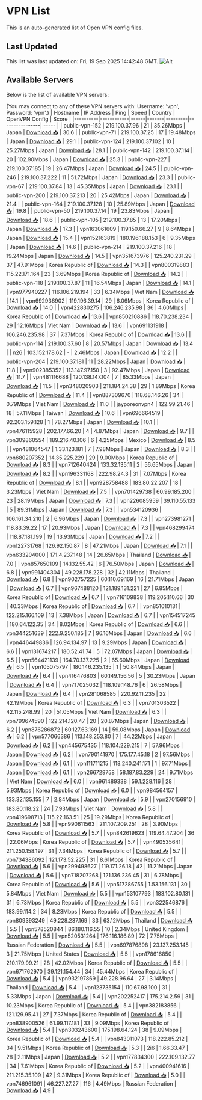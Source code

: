 # VPN List

This is an auto-generated list of Open VPN config files.

## Last Updated

This list was last updated on: Fri, 19 Sep 2025 14:42:48 GMT.
![Alt](https://repobeats.axiom.co/api/embed/186b98318ef1479477931607c1ad7d823f12451f.svg "Repobeats analytics image")

## Available Servers

Below is the list of available VPN servers:

(You may connect to any of these VPN servers with: Username: 'vpn', Password: 'vpn'.)
| Hostname | IP Address | Ping | Speed | Country | OpenVPN Config | Score |
|----------|------------|------|-------|---------|----------------| ----- |
| public-vpn-152 | 219.100.37.96 | 21 | 35.26Mbps | Japan | [Download 📥](./configs/server_0_JP.ovpn) | 30.6 |
| public-vpn-71 | 219.100.37.25 | 17 | 19.48Mbps | Japan | [Download 📥](./configs/server_1_JP.ovpn) | 29.1 |
| public-vpn-124 | 219.100.37.102 | 10 | 25.27Mbps | Japan | [Download 📥](./configs/server_2_JP.ovpn) | 28.1 |
| public-vpn-142 | 219.100.37.114 | 20 | 102.90Mbps | Japan | [Download 📥](./configs/server_3_JP.ovpn) | 25.3 |
| public-vpn-227 | 219.100.37.185 | 19 | 26.47Mbps | Japan | [Download 📥](./configs/server_4_JP.ovpn) | 24.5 |
| public-vpn-246 | 219.100.37.222 | 11 | 51.72Mbps | Japan | [Download 📥](./configs/server_5_JP.ovpn) | 23.3 |
| public-vpn-67 | 219.100.37.84 | 13 | 45.35Mbps | Japan | [Download 📥](./configs/server_6_JP.ovpn) | 23.1 |
| public-vpn-200 | 219.100.37.213 | 20 | 25.42Mbps | Japan | [Download 📥](./configs/server_7_JP.ovpn) | 21.4 |
| public-vpn-164 | 219.100.37.128 | 10 | 25.89Mbps | Japan | [Download 📥](./configs/server_8_JP.ovpn) | 19.8 |
| public-vpn-50 | 219.100.37.14 | 19 | 23.83Mbps | Japan | [Download 📥](./configs/server_9_JP.ovpn) | 18.6 |
| public-vpn-105 | 219.100.37.85 | 13 | 17.20Mbps | Japan | [Download 📥](./configs/server_10_JP.ovpn) | 17.3 |
| vpn163061609 | 119.150.66.27 | 9 | 8.64Mbps | Japan | [Download 📥](./configs/server_11_JP.ovpn) | 15.4 |
| vpn152163819 | 180.196.188.153 | 6 | 9.35Mbps | Japan | [Download 📥](./configs/server_12_JP.ovpn) | 14.6 |
| public-vpn-214 | 219.100.37.216 | 18 | 19.24Mbps | Japan | [Download 📥](./configs/server_13_JP.ovpn) | 14.5 |
| vpn351673976 | 125.240.231.29 | 37 | 47.91Mbps | Korea Republic of | [Download 📥](./configs/server_14_KR.ovpn) | 14.3 |
| vpn800319883 | 115.22.171.164 | 23 | 3.69Mbps | Korea Republic of | [Download 📥](./configs/server_15_KR.ovpn) | 14.2 |
| public-vpn-118 | 219.100.37.87 | 11 | 16.54Mbps | Japan | [Download 📥](./configs/server_16_JP.ovpn) | 14.1 |
| vpn977940227 | 116.106.219.194 | 33 | 6.34Mbps | Viet Nam | [Download 📥](./configs/server_17_VN.ovpn) | 14.1 |
| vpn692936902 | 119.196.39.14 | 29 | 6.06Mbps | Korea Republic of | [Download 📥](./configs/server_18_KR.ovpn) | 14.0 |
| vpn422830275 | 106.246.235.98 | 36 | 4.60Mbps | Korea Republic of | [Download 📥](./configs/server_19_KR.ovpn) | 13.6 |
| vpn850210886 | 118.70.238.234 | 29 | 12.16Mbps | Viet Nam | [Download 📥](./configs/server_20_VN.ovpn) | 13.6 |
| vpn691131918 | 106.246.235.98 | 37 | 7.37Mbps | Korea Republic of | [Download 📥](./configs/server_21_KR.ovpn) | 13.6 |
| public-vpn-114 | 219.100.37.60 | 8 | 20.57Mbps | Japan | [Download 📥](./configs/server_22_JP.ovpn) | 13.4 |
| n26 | 103.152.178.62 | - | 2.46Mbps | Japan | [Download 📥](./configs/server_23_JP.ovpn) | 12.2 |
| public-vpn-204 | 219.100.37.181 | 11 | 28.22Mbps | Japan | [Download 📥](./configs/server_24_JP.ovpn) | 11.8 |
| vpn902385352 | 113.147.97.150 | 3 | 92.47Mbps | Japan | [Download 📥](./configs/server_25_JP.ovpn) | 11.7 |
| vpn481116688 | 120.138.147.104 | 7 | 85.33Mbps | Japan | [Download 📥](./configs/server_26_JP.ovpn) | 11.5 |
| vpn348020903 | 211.184.24.38 | 29 | 1.89Mbps | Korea Republic of | [Download 📥](./configs/server_27_KR.ovpn) | 11.4 |
| vpn887309670 | 118.68.146.26 | 34 | 0.79Mbps | Viet Nam | [Download 📥](./configs/server_28_VN.ovpn) | 11.0 |
| jayporeonvpn4 | 122.99.21.46 | 18 | 57.11Mbps | Taiwan | [Download 📥](./configs/server_29_TW.ovpn) | 10.6 |
| vpn696664519 | 92.203.159.128 | 1 | 78.27Mbps | Japan | [Download 📥](./configs/server_30_JP.ovpn) | 10.1 |
| vpn476115928 | 202.177.66.20 | 4 | 4.87Mbps | Japan | [Download 📥](./configs/server_31_JP.ovpn) | 9.7 |
| vpn309860554 | 189.216.40.106 | 6 | 4.25Mbps | Mexico | [Download 📥](./configs/server_32_MX.ovpn) | 8.5 |
| vpn481064547 | 1.33.123.181 | 7 | 7.98Mbps | Japan | [Download 📥](./configs/server_33_JP.ovpn) | 8.3 |
| vpn680207352 | 14.35.225.229 | 29 | 9.00Mbps | Korea Republic of | [Download 📥](./configs/server_34_KR.ovpn) | 8.3 |
| vpn712640424 | 133.32.135.11 | 2 | 56.65Mbps | Japan | [Download 📥](./configs/server_35_JP.ovpn) | 8.2 |
| vpn196331168 | 222.98.24.3 | 31 | 7.07Mbps | Korea Republic of | [Download 📥](./configs/server_36_KR.ovpn) | 8.1 |
| vpn928758488 | 183.80.22.207 | 18 | 3.23Mbps | Viet Nam | [Download 📥](./configs/server_37_VN.ovpn) | 7.5 |
| vpn701429738 | 60.99.185.200 | 23 | 28.19Mbps | Japan | [Download 📥](./configs/server_38_JP.ovpn) | 7.3 |
| vpn226085959 | 39.110.55.133 | 5 | 89.31Mbps | Japan | [Download 📥](./configs/server_39_JP.ovpn) | 7.3 |
| vpn534120936 | 106.161.34.210 | 2 | 6.96Mbps | Japan | [Download 📥](./configs/server_40_JP.ovpn) | 7.3 |
| vpn273981271 | 118.83.39.22 | 17 | 20.93Mbps | Japan | [Download 📥](./configs/server_41_JP.ovpn) | 7.3 |
| vpn468299474 | 118.87.181.199 | 19 | 13.93Mbps | Japan | [Download 📥](./configs/server_42_JP.ovpn) | 7.2 |
| vpn122731768 | 126.92.150.87 | 8 | 47.21Mbps | Japan | [Download 📥](./configs/server_43_JP.ovpn) | 7.1 |
| vpn633204000 | 171.4.237.148 | 14 | 26.65Mbps | Thailand | [Download 📥](./configs/server_44_TH.ovpn) | 7.0 |
| vpn857650109 | 14.132.55.42 | 6 | 76.50Mbps | Japan | [Download 📥](./configs/server_45_JP.ovpn) | 6.8 |
| vpn991404304 | 49.228.178.228 | 32 | 42.11Mbps | Thailand | [Download 📥](./configs/server_46_TH.ovpn) | 6.8 |
| vpn902757225 | 60.110.69.169 | 16 | 21.71Mbps | Japan | [Download 📥](./configs/server_47_JP.ovpn) | 6.7 |
| vpn967488120 | 121.189.131.221 | 27 | 6.85Mbps | Korea Republic of | [Download 📥](./configs/server_48_KR.ovpn) | 6.7 |
| vpn716109838 | 119.205.110.66 | 30 | 40.33Mbps | Korea Republic of | [Download 📥](./configs/server_49_KR.ovpn) | 6.7 |
| vpn851010131 | 122.215.166.109 | 13 | 7.38Mbps | Japan | [Download 📥](./configs/server_50_JP.ovpn) | 6.7 |
| vpn154517245 | 180.64.122.35 | 34 | 8.02Mbps | Korea Republic of | [Download 📥](./configs/server_51_KR.ovpn) | 6.6 |
| vpn344251639 | 222.9.250.185 | 7 | 96.16Mbps | Japan | [Download 📥](./configs/server_52_JP.ovpn) | 6.6 |
| vpn446449836 | 126.94.134.97 | 13 | 9.29Mbps | Japan | [Download 📥](./configs/server_53_JP.ovpn) | 6.6 |
| vpn131674217 | 180.52.41.74 | 5 | 72.07Mbps | Japan | [Download 📥](./configs/server_54_JP.ovpn) | 6.5 |
| vpn564421139 | 164.70.137.225 | 2 | 65.60Mbps | Japan | [Download 📥](./configs/server_55_JP.ovpn) | 6.5 |
| vpn105075797 | 180.146.235.135 | 1 | 50.84Mbps | Japan | [Download 📥](./configs/server_56_JP.ovpn) | 6.4 |
| vpn416476803 | 60.149.156.56 | 5 | 30.23Mbps | Japan | [Download 📥](./configs/server_57_JP.ovpn) | 6.4 |
| vpn717025032 | 118.109.148.76 | 6 | 26.58Mbps | Japan | [Download 📥](./configs/server_58_JP.ovpn) | 6.4 |
| vpn281068585 | 220.92.11.235 | 22 | 42.19Mbps | Korea Republic of | [Download 📥](./configs/server_59_KR.ovpn) | 6.3 |
| vpn701303522 | 42.115.248.99 | 20 | 51.05Mbps | Viet Nam | [Download 📥](./configs/server_60_VN.ovpn) | 6.3 |
| vpn799674590 | 122.214.120.47 | 20 | 20.87Mbps | Japan | [Download 📥](./configs/server_61_JP.ovpn) | 6.2 |
| vpn876286872 | 60.127.63.169 | 14 | 59.08Mbps | Japan | [Download 📥](./configs/server_62_JP.ovpn) | 6.2 |
| vpn577066386 | 113.148.253.80 | 7 | 44.22Mbps | Japan | [Download 📥](./configs/server_63_JP.ovpn) | 6.2 |
| vpn445675435 | 118.104.229.215 | 7 | 57.96Mbps | Japan | [Download 📥](./configs/server_64_JP.ovpn) | 6.2 |
| vpn790141970 | 175.177.45.18 | 2 | 97.56Mbps | Japan | [Download 📥](./configs/server_65_JP.ovpn) | 6.1 |
| vpn111711215 | 118.240.241.171 | 1 | 97.71Mbps | Japan | [Download 📥](./configs/server_66_JP.ovpn) | 6.1 |
| vpn266729758 | 58.187.83.229 | 24 | 9.71Mbps | Viet Nam | [Download 📥](./configs/server_67_VN.ovpn) | 6.0 |
| vpn961489338 | 59.1.228.116 | 28 | 5.93Mbps | Korea Republic of | [Download 📥](./configs/server_68_KR.ovpn) | 6.0 |
| vpn984564157 | 133.32.135.155 | 7 | 2.84Mbps | Japan | [Download 📥](./configs/server_69_JP.ovpn) | 5.9 |
| vpn270156910 | 183.80.118.22 | 24 | 7.93Mbps | Viet Nam | [Download 📥](./configs/server_70_VN.ovpn) | 5.8 |
| vpn419698713 | 115.22.163.51 | 25 | 19.29Mbps | Korea Republic of | [Download 📥](./configs/server_71_KR.ovpn) | 5.8 |
| vpn990611563 | 211.107.209.251 | 28 | 3.90Mbps | Korea Republic of | [Download 📥](./configs/server_72_KR.ovpn) | 5.7 |
| vpn842619623 | 119.64.47.204 | 36 | 22.06Mbps | Korea Republic of | [Download 📥](./configs/server_73_KR.ovpn) | 5.7 |
| vpn490535641 | 211.250.158.197 | 31 | 7.34Mbps | Korea Republic of | [Download 📥](./configs/server_74_KR.ovpn) | 5.7 |
| vpn734386092 | 121.173.52.225 | 31 | 8.61Mbps | Korea Republic of | [Download 📥](./configs/server_75_KR.ovpn) | 5.6 |
| vpn299498627 | 119.171.26.18 | 42 | 11.21Mbps | Japan | [Download 📥](./configs/server_76_JP.ovpn) | 5.6 |
| vpn718207268 | 121.136.236.45 | 31 | 6.78Mbps | Korea Republic of | [Download 📥](./configs/server_77_KR.ovpn) | 5.6 |
| vpn517286755 | 1.53.156.131 | 30 | 5.84Mbps | Viet Nam | [Download 📥](./configs/server_78_VN.ovpn) | 5.5 |
| vpn153107793 | 183.102.80.131 | 31 | 6.73Mbps | Korea Republic of | [Download 📥](./configs/server_79_KR.ovpn) | 5.5 |
| vpn322546876 | 183.99.114.2 | 34 | 8.23Mbps | Korea Republic of | [Download 📥](./configs/server_80_KR.ovpn) | 5.5 |
| vpn809393249 | 49.228.237.169 | 33 | 63.12Mbps | Thailand | [Download 📥](./configs/server_81_TH.ovpn) | 5.5 |
| vpn578520844 | 86.180.116.55 | 10 | 2.34Mbps | United Kingdom | [Download 📥](./configs/server_82_GB.ovpn) | 5.5 |
| vpn520531264 | 176.116.186.89 | 72 | 7.75Mbps | Russian Federation | [Download 📥](./configs/server_83_RU.ovpn) | 5.5 |
| vpn697876898 | 23.137.253.145 | 3 | 21.75Mbps | United States | [Download 📥](./configs/server_84_US.ovpn) | 5.5 |
| vpn178616850 | 210.179.99.21 | 28 | 42.02Mbps | Korea Republic of | [Download 📥](./configs/server_85_KR.ovpn) | 5.5 |
| vpn671762970 | 39.121.154.44 | 34 | 45.44Mbps | Korea Republic of | [Download 📥](./configs/server_86_KR.ovpn) | 5.4 |
| vpn932197869 | 49.228.96.64 | 27 | 3.14Mbps | Thailand | [Download 📥](./configs/server_87_TH.ovpn) | 5.4 |
| vpn123735154 | 110.67.98.100 | 31 | 5.33Mbps | Japan | [Download 📥](./configs/server_88_JP.ovpn) | 5.4 |
| vpn202252417 | 175.214.2.59 | 31 | 10.23Mbps | Korea Republic of | [Download 📥](./configs/server_89_KR.ovpn) | 5.4 |
| vpn382183856 | 121.129.95.41 | 27 | 7.37Mbps | Korea Republic of | [Download 📥](./configs/server_90_KR.ovpn) | 5.4 |
| vpn838900526 | 61.99.117.181 | 33 | 9.09Mbps | Korea Republic of | [Download 📥](./configs/server_91_KR.ovpn) | 5.4 |
| vpn303243600 | 175.198.64.124 | 38 | 9.09Mbps | Korea Republic of | [Download 📥](./configs/server_92_KR.ovpn) | 5.4 |
| vpn843011073 | 118.222.85.212 | 34 | 9.51Mbps | Korea Republic of | [Download 📥](./configs/server_93_KR.ovpn) | 5.3 |
| 2i6 | 1.66.33.47 | 28 | 2.11Mbps | Japan | [Download 📥](./configs/server_94_JP.ovpn) | 5.2 |
| vpn177834300 | 222.109.132.77 | 34 | 7.61Mbps | Korea Republic of | [Download 📥](./configs/server_95_KR.ovpn) | 5.2 |
| vpn400941616 | 211.215.35.109 | 42 | 9.31Mbps | Korea Republic of | [Download 📥](./configs/server_96_KR.ovpn) | 5.0 |
| vpn746961091 | 46.227.27.27 | 116 | 4.49Mbps | Russian Federation | [Download 📥](./configs/server_97_RU.ovpn) | 4.9 |
